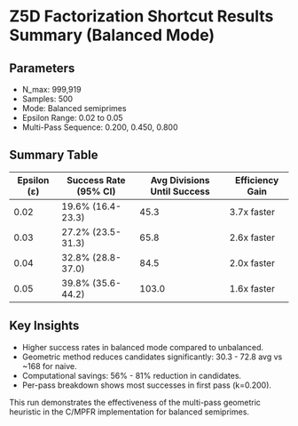# Z5D Factorization Shortcut Results Summary (Balanced Mode)

## Parameters
- N_max: 999,919
- Samples: 500
- Mode: Balanced semiprimes
- Epsilon Range: 0.02 to 0.05
- Multi-Pass Sequence: 0.200, 0.450, 0.800

## Summary Table
| Epsilon (ε) | Success Rate (95% CI) | Avg Divisions Until Success | Efficiency Gain |
|-------------|-----------------------|-----------------------------|-----------------|
| 0.02       | 19.6% (16.4-23.3)    | 45.3                       | 3.7x faster    |
| 0.03       | 27.2% (23.5-31.3)    | 65.8                       | 2.6x faster    |
| 0.04       | 32.8% (28.8-37.0)    | 84.5                       | 2.0x faster    |
| 0.05       | 39.8% (35.6-44.2)    | 103.0                      | 1.6x faster    |

## Key Insights
- Higher success rates in balanced mode compared to unbalanced.
- Geometric method reduces candidates significantly: 30.3 - 72.8 avg vs ~168 for naive.
- Computational savings: 56% - 81% reduction in candidates.
- Per-pass breakdown shows most successes in first pass (k=0.200).

This run demonstrates the effectiveness of the multi-pass geometric heuristic in the C/MPFR implementation for balanced semiprimes.

